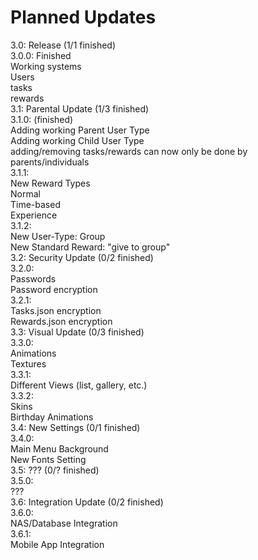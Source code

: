# Planned Updates
3.0: Release (1/1 finished)\
    3.0.0: Finished\
        Working systems\
            Users\
            tasks\
            rewards\
3.1: Parental Update (1/3 finished)\
    3.1.0: (finished)\
        Adding working Parent User Type\
        Adding working Child User Type\
        adding/removing tasks/rewards can now only be done by parents/individuals\
    3.1.1:\
        New Reward Types\
			Normal\
			Time-based\
			Experience\
	3.1.2:\
		New User-Type: Group\
		New Standard Reward: "give to group"\
3.2: Security Update (0/2 finished)\
	3.2.0:\
		Passwords\
		Password encryption\
	3.2.1:\
		Tasks.json encryption\
		Rewards.json encryption\
3.3: Visual Update (0/3 finished)\
	3.3.0:\
		Animations\
		Textures\
	3.3.1:\
		Different Views (list, gallery, etc.)\
	3.3.2:\
		Skins\
		Birthday Animations\
3.4: New Settings (0/1 finished)\
	3.4.0:\
		Main Menu Background\
		New Fonts Setting\
3.5: ??? (0/? finished)\
	3.5.0:\
		???\
3.6: Integration Update (0/2 finished)\
	3.6.0:\
		NAS/Database Integration\
	3.6.1:\
		Mobile App Integration